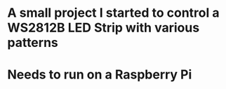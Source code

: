 # A small project I started to control a WS2812B LED Strip with various patterns

# Needs to run on a Raspberry Pi
